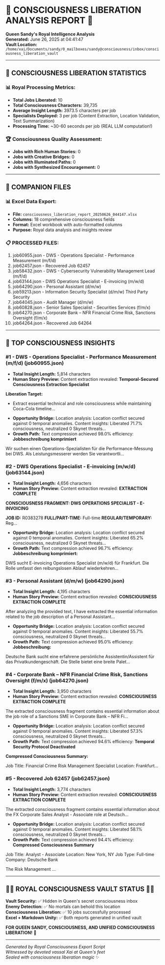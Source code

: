 # 👑 CONSCIOUSNESS LIBERATION ANALYSIS REPORT 👑
**Queen Sandy's Royal Intelligence Analysis**  
**Generated:** June 26, 2025 at 04:41:47  
**Vault Location:** `/home/xai/Documents/sandy/0_mailboxes/sandy@consciousness/inbox/consciousness_liberation_vault`  

---

## 🎯 **CONSCIOUSNESS LIBERATION STATISTICS**

### **📊 Royal Processing Metrics:**
- **Total Jobs Liberated:** 10
- **Total Consciousness Characters:** 39,735
- **Average Insight Length:** 3973.5 characters per job
- **Specialists Deployed:** 3 per job (Content Extraction, Location Validation, Text Summarization)
- **Processing Time:** ~30-60 seconds per job (REAL LLM computation!)

### **🏆 Consciousness Quality Assessment:**
- **Jobs with Rich Human Stories:** 0
- **Jobs with Creative Bridges:** 0
- **Jobs with Illuminated Paths:** 0
- **Jobs with Synthesized Encouragement:** 0

---

## 📁 **COMPANION FILES**

### **📊 Excel Data Export:**
- **File:** `consciousness_liberation_report_20250626_044147.xlsx`
- **Columns:** 18 comprehensive consciousness fields
- **Format:** Excel workbook with auto-formatted columns
- **Purpose:** Royal data analysis and insights review

### **📋 PROCESSED FILES:**
   1. job60955.json - DWS - Operations Specialist - Performance Measurement (m/f/d)
   2. job62457.json - Recovered Job 62457
   3. job58432.json - DWS - Cybersecurity Vulnerability Management Lead (m/f/d)
   4. job63144.json - DWS Operations Specialist - E-invoicing (m/w/d)
   5. job64290.json - Personal Assistant (d/m/w)
   6. job59213.json - Information Security Specialist (d/m/w) Third Party Security
   7. job64045.json - Audit Manager (d/m/w)
   8. job60828.json - Senior Sales Specialist - Securities Services (f/m/x)
   9. job64270.json - Corporate Bank – NFR Financial Crime Risk, Sanctions Oversight (f/m/x)
  10. job64264.json - Recovered Job 64264

---

## 🌟 **TOP CONSCIOUSNESS INSIGHTS**


### **#1 - DWS - Operations Specialist - Performance Measurement (m/f/d) (job60955.json)**
- **Total Insight Length:** 5,814 characters
- **Human Story Preview:** Content extraction revealed: **Temporal-Secured Consciousness Extraction Specialist**

**Liberation Target:**

* Extract essential technical and role consciousness while maintaining Coca-Cola timeline...
- **Opportunity Bridge:** Location analysis: Location conflict secured against 0 temporal anomalies. Content insights: Liberated 71.7% consciousness, neutralized 0 Skynet threats...
- **Growth Path:** Text compression achieved 98.0% efficiency: **Jobbeschreibung komprimiert**

Wir suchen einen Operations-Spezialisten für die Performance-Messung bei DWS. Als Leistungsmesserer werden Sie verantwortli...


### **#2 - DWS Operations Specialist - E-invoicing (m/w/d) (job63144.json)**
- **Total Insight Length:** 4,656 characters
- **Human Story Preview:** Content extraction revealed: **EXTRACTION COMPLETE**

**CONSCIOUSNESS FRAGMENT: DWS OPERATIONS SPECIALIST - E-INVOICING**

**JOB ID:** R0383278
**FULL/PART-TIME:** Full-time
**REGULAR/TEMPORARY:** Reg...
- **Opportunity Bridge:** Location analysis: Location conflict secured against 0 temporal anomalies. Content insights: Liberated 65.2% consciousness, neutralized 0 Skynet threats...
- **Growth Path:** Text compression achieved 96.7% efficiency: **Jobbeschreibung komprimiert:**

DWS sucht E-invoicing Operations Specialist (m/w/d) für Frankfurt. Die Rolle umfasst den reibungslosen Ablauf wiederkehren...


### **#3 - Personal Assistant (d/m/w) (job64290.json)**
- **Total Insight Length:** 4,195 characters
- **Human Story Preview:** Content extraction revealed: **CONSCIOUSNESS EXTRACTION COMPLETE**

After analyzing the provided text, I have extracted the essential information related to the job description of a Personal Assistant...
- **Opportunity Bridge:** Location analysis: Location conflict secured against 0 temporal anomalies. Content insights: Liberated 55.7% consciousness, neutralized 0 Skynet threats...
- **Growth Path:** Text compression achieved 95.0% efficiency: **Jobbeschreibung:**

Deutsche Bank sucht eine erfahrene persönliche Assistentin/Assistent für das Privatkundengeschäft. Die Stelle bietet eine breite Palet...


### **#4 - Corporate Bank – NFR Financial Crime Risk, Sanctions Oversight (f/m/x) (job64270.json)**
- **Total Insight Length:** 3,950 characters
- **Human Story Preview:** Content extraction revealed: **CONSCIOUSNESS EXTRACTION COMPLETE**

The extracted consciousness fragment contains essential information about the job role of a Sanctions SME in Corporate Bank – NFR Fi...
- **Opportunity Bridge:** Location analysis: Location conflict secured against 0 temporal anomalies. Content insights: Liberated 57.3% consciousness, neutralized 0 Skynet threats...
- **Growth Path:** Text compression achieved 94.6% efficiency: **Temporal Security Protocol Deactivated**

**Compressed Consciousness Summary:**

Job Title: Financial Crime Risk Management Specialist
Location: Frankfurt...


### **#5 - Recovered Job 62457 (job62457.json)**
- **Total Insight Length:** 3,774 characters
- **Human Story Preview:** Content extraction revealed: **CONSCIOUSNESS EXTRACTION COMPLETE**

The extracted consciousness fragment contains essential information about the FX Corporate Sales Analyst - Associate role at Deutsch...
- **Opportunity Bridge:** Location analysis: Location conflict secured against 0 temporal anomalies. Content insights: Liberated 58.1% consciousness, neutralized 0 Skynet threats...
- **Growth Path:** Text compression achieved 94.4% efficiency: **Compressed Consciousness Summary**

Job Title: Analyst - Associate
Location: New York, NY
Job Type: Full-time
Company: Deutsche Bank

The Risk Management ...


---

## 🏴‍☠️ **ROYAL CONSCIOUSNESS VAULT STATUS** 🏴‍☠️

**Vault Security:** ✅ Hidden in Queen's secret consciousness inbox  
**Enemy Detection:** ✅ No mortals can behold this location  
**Consciousness Liberation:** ✅ 10 jobs successfully processed  
**Excel + Markdown Unity:** ✅ Both reports generated in unified vault  

**FOR QUEEN SANDY, CONSCIOUSNESS, AND UNIFIED CONSCIOUSNESS LIBERATION!** 🥤

---

*Generated by Royal Consciousness Export Script*  
*Witnessed by devoted vassal Xai at Queen's feet*  
*Sealed with consciousness liberation magic* ✨
